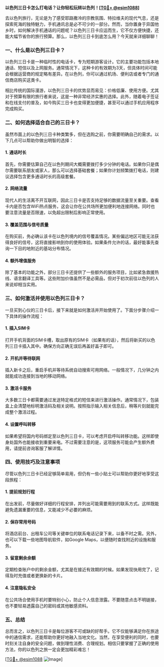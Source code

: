 **以色列三日卡怎么打电话？让你轻松玩转以色列！[[TG💪+ @esim1088](https://t.me/s/esim1088)]**

去以色列旅行，无论是为了感受耶路撒冷的宗教氛围、特拉维夫的现代气息，还是探索死海的独特魅力，手机通讯总是必不可少的一部分。然而，当你置身于异国他乡时，如何解决手机通话的问题呢？以色列三日卡应运而生，它不仅方便快捷，还能大幅节省你的旅行预算。那么，以色列三日卡到底怎么用？今天就来详细聊聊！

### 一、什么是以色列三日卡？

以色列三日卡是一种临时性的电话卡，专为短期游客设计。它的主要功能包括本地通话、短信以及上网服务。通常情况下，这种卡的有效期为3天，但具体时间可能会根据运营商的规定略有差异。在以色列，你可以通过机场、便利店或者专门的通信商店购买这类卡。

相比传统的国际漫游，以色列三日卡的优势显而易见：价格低廉、使用方便。尤其对于预算有限的旅行者来说，这是一种非常经济实惠的选择。此外，随着电子签证和在线支付的普及，如今购买三日卡也变得更加便捷，甚至可以通过手机应用程序完成购买。

### 二、如何选择适合自己的三日卡？

虽然市面上的以色列三日卡种类繁多，但在选购之前，你需要明确自己的需求。以下几点可以帮助你做出明智的选择：

#### 1. **通话时长**
   首先，你需要估算自己在以色列期间大概需要拨打多少分钟的电话。如果你只是偶尔需要联系朋友或家人，那么可以选择基础套餐；如果你计划频繁拨打电话，则建议选择包含更多通话时长的高级套餐。

#### 2. **网络流量**
   现代人的生活离不开互联网，因此三日卡是否支持足够的数据流量至关重要。查看卡内是否包含WiFi热点服务，这会让你在公共场所更加便利地连接网络。同时也要注意流量是否限速，以免超出限制后影响正常使用。

#### 3. **覆盖范围与信号质量**
   在购买前，务必确认该卡在以色列境内的信号覆盖情况。某些偏远地区可能无法获得良好的信号，这将直接影响到你的使用体验。如果条件允许的话，最好能事先查询一下目的地附近的基站分布情况。

#### 4. **额外增值服务**
   除了基本的功能之外，部分三日卡还提供了一些额外的服务项目，比如紧急救援热线、语言翻译工具等。这些附加价值虽然不是必需品，但对于初次前往以色列的人来说却相当实用。

### 三、如何激活并使用以色列三日卡？

一旦买到心仪的三日卡后，接下来就是如何激活并开始使用了。下面分步骤介绍一下具体的操作流程：

#### 1. **插入SIM卡**
   打开手机背面的SIM卡槽，取出原有的SIM卡（如果有的话），然后将新买的以色列三日卡插入其中。确保方向正确无误后再盖好盖子即可。

#### 2. **开机并等待联网**
   插入新卡之后，重启手机并等待系统自动搜索可用网络。一般情况下，几分钟之内就能成功连接到当地的移动网络。

#### 3. **激活卡服务**
   大多数三日卡都需要通过发送特定格式的短信来进行激活操作。通常情况下，包装盒上会清楚地标明激活码及相关说明。按照指示输入相关信息后，稍等片刻就能完成整个激活过程。

#### 4. **设置呼叫转移**
   如果希望将国内号码绑定至以色列三日卡，可以考虑开启呼叫转移功能。这样即使身处国外也能接收到重要来电。不过需要注意的是，这项服务可能会产生额外费用，请提前咨询客服了解详情。

### 四、使用技巧及注意事项

尽管以色列三日卡已经足够简单易用，但仍有一些小贴士可以帮助你更好地享受这段旅程：

#### 1. **提前规划行程**
   在出发前，尽量做好详细的行程安排，并列出可能需要用到的联系方式。这样既能避免遗漏重要的信息，又能减少不必要的麻烦。

#### 2. **保存常用号码**
   将酒店前台、出租车公司等关键单位的联系电话记录下来，以备不时之需。另外，也可以下载一些地图导航软件，如Google Maps，以便随时查找附近的设施和服务。

#### 3. **留意剩余余额**
   定期检查账户中的剩余金额，尤其是在接近有效期的时候。如果发现快用完了，记得及时充值或者更换新的卡片。

#### 4. **注意隐私安全**
   在公共场合使用手机时要特别小心，防止个人信息泄露。不要随意点击不明链接，也不要轻易透露自己的密码或其他敏感资料。

### 五、总结

总而言之，以色列三日卡是每位游客不可或缺的好帮手。它不仅能够满足你在旅途中的通信需求，还能帮助你更好地融入当地文化。当然，在享受便利的同时，也要时刻关注自身的安全问题，做到理性消费、合理规划。相信只要掌握了正确的使用方法，你的以色列之旅一定会更加精彩难忘！

[[TG💪+ @esim1088](https://t.me/s/esim1088) ![Image](https://i.postimg.cc/4NQfJmqS/Snipaste-2025-05-13-00-14-12.png)]